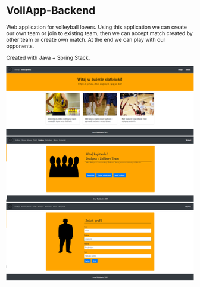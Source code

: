 # VollApp-Backend
Web application for volleyball lovers. Using this application we can create our own team or join to existing team, then we can accept match created by other team or create own match. At the end we can play with our opponents.

Created with Java + Spring Stack.

![alt text](https://raw.githubusercontent.com/Arthurgt/VollApp-Backend/master/Others/image1.png)
![alt text](https://raw.githubusercontent.com/Arthurgt/VollApp-Backend/master/Others/image2.png)
![alt text](https://raw.githubusercontent.com/Arthurgt/VollApp-Backend/master/Others/image3.png)
